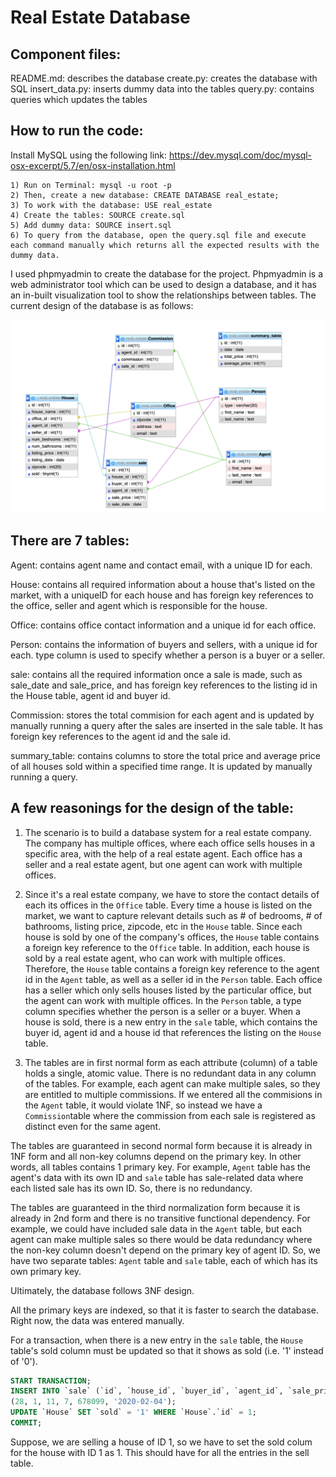 # Real Estate Database 

## Component files:

README.md: describes the database
create.py: creates the database with SQL
insert_data.py: inserts dummy data into the tables
query.py: contains queries which updates the tables


## How to run the code:

Install MySQL using the following link: https://dev.mysql.com/doc/mysql-osx-excerpt/5.7/en/osx-installation.html

	1) Run on Terminal: mysql -u root -p
	2) Then, create a new database: CREATE DATABASE real_estate;
	3) To work with the database: USE real_estate
	4) Create the tables: SOURCE create.sql 
	5) Add dummy data: SOURCE insert.sql
	6) To query from the database, open the query.sql file and execute each command manually which returns all the expected results with the dummy data.
	
I used phpmyadmin to create the database for the project. Phpmyadmin is a web administrator tool which can be used to design a database, and it has an in-built visualization tool to show the relationships between tables. The current design of the database is as follows: 

![alt text](https://raw.githubusercontent.com/tanhakate/real_estate/master/real_estate_design.png)

## There are 7 tables:

Agent: contains agent name and contact email, with a unique ID for each. 

House: contains all required information about a house that's listed on the market, with a uniqueID for each house and has foreign key references to the office, seller and agent which is responsible for the house. 

Office: contains office contact information and a unique id for each office. 

Person: contains the information of buyers and sellers, with a unique id for each. type column is used to specify whether a person is a buyer or a seller. 

sale: contains all the required information once a sale is made, such as sale_date and sale_price, and has foreign key references to the listing id in the House table, agent id and buyer id. 

Commission: stores the total commision for each agent and is updated by manually running a query after the sales are inserted in the sale table. It has foreign key references to the agent id and the sale id. 

summary_table: contains columns to store the total price and average price of all houses sold within a specified time range. It is updated by manually running a query. 

## A few reasonings for the design of the table:

1) The scenario is to build a database system for a real estate company. The company has multiple offices, where each office sells houses in a specific area, with the help of a real estate agent. Each office has a seller and a real estate agent, but one agent can work with multiple offices. 

2) Since it's a real estate company, we have to store the contact details of each its offices in the `Office` table. Every time a house is listed on the market, we want to capture relevant details such as # of bedrooms, # of bathrooms, listing price, zipcode, etc in the `House` table. Since each house is sold by one of the company's offices, the `House` table contains a foreign key reference to the `Office` table. In addition, each house is sold by a real estate agent, who can work with multiple offices. Therefore, the `House` table contains a foreign key reference to the agent id in the `Agent` table, as well as a seller id in the `Person` table. Each office has a seller which only sells houses listed by the particular office, but the agent can work with multiple offices. In the `Person` table, a type column specifies whether the person is a seller or a buyer. When a house is sold, there is a new entry in the `sale` table, which contains the buyer id, agent id and a house id that references the listing on the `House` table. 

3) The tables are in first normal form as each attribute (column) of a table holds a single, atomic value. There is no redundant data in any column of the tables. For example, each agent can make multiple sales, so they are entitled to multiple commissions. If we entered all the commisions in the `Agent` table, it would violate 1NF, so instead we have a `Commission`table where the commission from each sale is registered as distinct even for the same agent. 

The tables are guaranteed in second normal form because it is already in 1NF form and all non-key columns depend on the primary key. In other words, all tables contains 1 primary key. For example, `Agent` table has the agent's data with its own ID and `sale` table has sale-related data where each listed sale has its own ID. So, there is no redundancy. 

The tables are guaranteed in the third normalization form because it is already in 2nd form and there is no transitive functional dependency. For example, we could have included sale data in the `Agent` table, but each agent can make multiple sales so there would be data redundancy where the non-key column doesn't depend on the primary key of agent ID. So, we have two separate tables: `Agent` table and `sale` table, each of which has its own primary key. 

Ultimately, the database follows 3NF design. 

All the primary keys are indexed, so that it is faster to search the database. Right now, the data was entered manually. 

For a transaction, when there is a new entry in the `sale` table, the `House` table's sold column must be updated so that it shows as sold (i.e. '1' instead of '0'). 

```SQL
START TRANSACTION;
INSERT INTO `sale` (`id`, `house_id`, `buyer_id`, `agent_id`, `sale_price`, `sale_date`) VALUES
(28, 1, 11, 7, 678099, '2020-02-04');
UPDATE `House` SET `sold` = '1' WHERE `House`.`id` = 1;
COMMIT;

```
Suppose, we are selling a house of ID 1, so we have to set the sold colum for the house with ID 1 as 1. This should have for all the entries in the sell table. 
